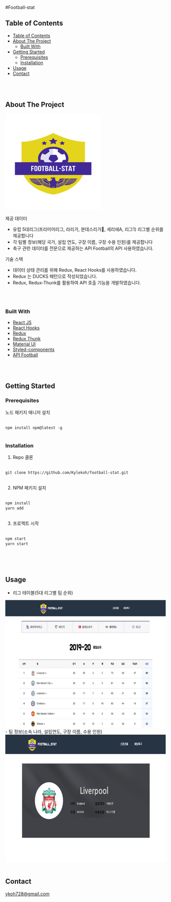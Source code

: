 #Football-stat

## Table of Contents
- [Table of Contents](#table-of-contents)
- [About The Project](#about-the-project)
  - [Built With](#built-with)
- [Getting Started](#getting-started)
  - [Prerequisites](#prerequisites)
  - [Installation](#installation)
- [Usage](#usage)
- [Contact](#contact)

<br/>
<br/>


## About The Project
<img src='./src/Images/logo1.png' width="300" height="300" margin="0 auto">
<br/>

제공 데이터
- 유럽 5대리그(프리미어리그, 라리가, 분데스리가, 세리에A, 리그1) 리그별 순위를 제공합니다
- 각 팀별 정보(해당 국가, 설립 연도, 구장 이름, 구장 수용 인원)를 제공합니다
- 축구 관련 데이터를 전문으로 제공하는 API Football의 API 사용하였습니다.


기술 스택
- 데이터 상태 관리를 위해 Redux, React Hooks를 사용하였습니다.
- Redux 는 DUCKS 패턴으로 작성되었습니다.
- Redux, Redux-Thunk를 활용하여 API 호출 기능을 개발하였습니다. 

<br/>
<br/>

### Built With
- [React JS](https://ko.reactjs.org/)
- [React Hooks](https://ko.reactjs.org/docs/hooks-intro.html)
- [Redux](https://redux.js.org/)
- [Redux Thunk](https://github.com/reduxjs/redux-thunk)
- [Material UI](https://material-ui.com/)
- [Styled-components](https://styled-components.com/)
- [API Football](https://www.api-football.com/)


<br/>
<br/>

## Getting Started

### Prerequisites
노드 패키지 매니저 설치
<pre>
<code>
npm install npm@latest -g
</code>
</pre>

### Installation
1. Repo 클론
<pre>
<code>
git clone https://github.com/Kylekoh/football-stat.git
</code>
</pre> 

2. NPM 패키지 설치
<pre>
<code>
npm install
yarn add
</code>
</pre> 

3. 프로젝트 시작
<pre>
<code>
npm start
yarn start
</code>
</pre> 

<br/>
<br/>

## Usage
- 리그 테이블(5대 리그별 팀 순위)
<img src='./src/Images/stat_table.png' width="600" height="400" margin="0 auto">
<br/>
- 팀 정보(소속 나라, 설립연도, 구장 이름, 수용 인원)
<img src='./src/Images/stat_team.png' width="600" height="400" margin="0 auto">

<br/>
<br/>

## Contact
<ykoh728@gmail.com>